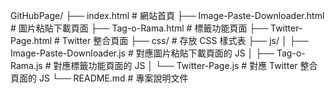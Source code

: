GitHubPage/
├── index.html                     # 網站首頁
├── Image-Paste-Downloader.html    # 圖片粘貼下載頁面
├── Tag-o-Rama.html                # 標籤功能頁面
├── Twitter-Page.html              # Twitter 整合頁面
├── css/                           # 存放 CSS 樣式表
├── js/
│   ├── Image-Paste-Downloader.js  # 對應圖片粘貼下載頁面的 JS
│   ├── Tag-o-Rama.js              # 對應標籤功能頁面的 JS
│   └── Twitter-Page.js            # 對應 Twitter 整合頁面的 JS
└── README.md                      # 專案說明文件

